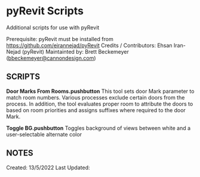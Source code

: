 # 
# pyRevit Scripts
 Additional scripts for use with pyRevit

Prerequisite: pyRevit must be installed from https://github.com/eirannejad/pyRevit
Credits / Contributors: Ehsan Iran-Nejad (pyRevit)
Maintainted by: Brett Beckemeyer (bbeckemeyer@cannondesign.com)

SCRIPTS
-------

**Door Marks From Rooms.pushbutton** 
This tool sets door Mark parameter to match room numbers. Various processes exclude certain doors from the process. In addition, the tool evaluates proper room to attribute the doors to based on room priorities and assigns suffixes where required to the door Mark.

**Toggle BG.pushbutton** 
Toggles background of views between white and a user-selectable alternate color

NOTES
-----


Created: 13/5/2022
Last Updated: 